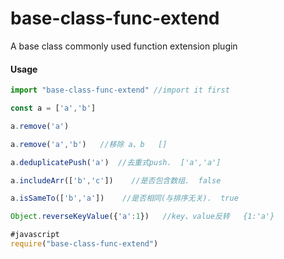 # base-class-func-extend

A base class commonly used function extension plugin

#### Usage

```js
import "base-class-func-extend" //import it first

const a = ['a','b']

a.remove('a')

a.remove('a','b')	//移除 a、b   []

a.deduplicatePush('a')  //去重式push.  ['a','a']

a.includeArr(['b','c'])    //是否包含数组.  false

a.isSameTo(['b','a'])    //是否相同(与排序无关).  true

Object.reverseKeyValue({'a':1})   //key、value反转   {1:'a'}

#javascript
require("base-class-func-extend")

```

